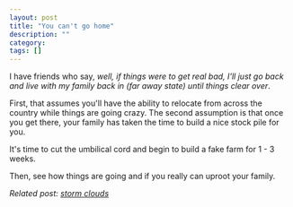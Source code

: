 ```yaml
---
layout: post
title: "You can't go home"
description: ""
category:
tags: []
---
```


I have friends who say, _well, if things were to get real bad, I'll just go back and live with my family back in (far away state) until things clear over_.

First, that assumes you'll have the ability to relocate from across the country while things are going crazy. The second assumption is that once you get there, your family has taken the time to build a nice stock pile for you.

It's time to cut the umbilical cord and begin to build a fake farm for 1 - 3 weeks.

Then, see how things are going and if you really can uproot your family.

_Related post: [storm clouds](/storm-clouds/)_
